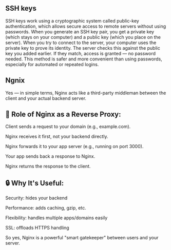 ## SSH keys

SSH keys work using a cryptographic system called public-key authentication, which allows secure access to remote servers without using passwords. When you generate an SSH key pair, you get a private key (which stays on your computer) and a public key (which you place on the server). When you try to connect to the server, your computer uses the private key to prove its identity. The server checks this against the public key you added earlier. If they match, access is granted — no password needed. This method is safer and more convenient than using passwords, especially for automated or repeated logins.




## Ngnix 

Yes — in simple terms, Nginx acts like a third-party middleman between the client and your actual backend server.



## 🔁 Role of Nginx as a Reverse Proxy:

Client sends a request to your domain (e.g., example.com).

Nginx receives it first, not your backend directly.

Nginx forwards it to your app server (e.g., running on port 3000).

Your app sends back a response to Nginx.

Nginx returns the response to the client.



## 🔒 Why It's Useful:

Security: hides your backend

Performance: adds caching, gzip, etc.

Flexibility: handles multiple apps/domains easily

SSL: offloads HTTPS handling

So yes, Nginx is a powerful "smart gatekeeper" between users and your server.